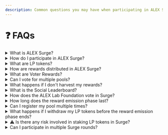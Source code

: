 ```yaml
---
description: Common questions you may have when participating in ALEX Surge.
---
```


# ❓ FAQs

<details>
<summary>What is ALEX Surge?</summary> 
    
**ALEX Surge** is a round-based liquidity incentives program designed to reward users who contribute to liquidity on the ALEX's decentralized exchange (DEX). Participants can vote with `$ALEX` or `$LiALEX` tokens to determine how `$ALEX` rewards are distributed among pools. Additionally, liquidity providers can stake their LP tokens to earn extra rewards.
Each Surge round distributes approximately 5,000,000 `$ALEX` based on the voting results, making it a unique opportunity for liquidity providers to earn additional rewards beyond standard pool fees.

</details>

<details>
<summary>How do I participate in ALEX Surge?</summary>

You can participate in ALEX Surge in several ways:

1. **As a Pool Registrant**: If you are a project owner or community member, you can register a liquidity pool to compete for `$ALEX` rewards. Once registered, users can vote for your pool, and liquidity providers can stake LP tokens in it. You may also donate voter rewards to attract more votes.
2. **As a Liquidity Provider (LP)**: Provide liquidity to a pool and stake your LP tokens in Surge to earn `$ALEX` rewards. The more LP tokens you stake, the larger your share of the rewards.
3. **As a Voter**: Use your `$ALEX` or `$LiALEX` tokens to vote for your preferred pools. Pools with more votes receive a larger share of the `$ALEX` rewards. Additionally, some pools offer **Voter Rewards**, which are extra incentives donated by the pool registrants to attract votes. By voting for these pools, you can earn a proportional share of the Voter Rewards allocated to that pool.
4. **By Promoting Your Pool on Social Media**: If you have a registered pool, you can increase its visibility by engaging with the ALEX community on **Twitter/X**. Pools with higher engagement may receive more votes from the ALEX Lab Foundation.

</details>

<details>
<summary>What are LP tokens?</summary>

**LP tokens** are the tokens you receive when you provide liquidity to a trading pool on the ALEX's decentralized exchange (DEX). These tokens represent your share of the pool's assets. In ALEX Surge, staking LP tokens allows liquidity providers to earn a share of the `$ALEX` rewards allocated to the pool, based on voting results and the total amount staked.

For more information, refer to the [Liquidity Providers](../liquidity-pools/key-concepts#liquidity-providers-lps) section.

</details>

<details>
<summary>How are rewards distributed in ALEX Surge?</summary>

Each Surge round distributes a fixed amount of `$ALEX` rewards among the participating pools based on the voting results:

1. **Voting Rewards**:: The total `$ALEX` emissions for the round are allocated to pools proportionally to the votes received. Pools with more votes get a larger share of the rewards.
2. **Staking Rewards**: Within each pool, the allocated `$ALEX` rewards are distributed among liquidity providers based on their staked LP tokens.
3. **Voter Rewards**: Some pools donate additional rewards to attract voters. These rewards are distributed proportionally to those who voted for that pool.

</details>

<details>
<summary>What are Voter Rewards?</summary>

**Voter Rewards** are additional incentives that projects voluntarily donate to attract votes for their liquidity pools. If a voter supports a pool that has donated voter rewards, they will receive a proportional share of those rewards.

{% hint style="warning" %}
**Note:** Once donated, voter rewards **cannot be revoked or withdrawn**.
{% endhint %}

</details>

<details>
<summary>Can I vote for multiple pools?</summary>

Yes, you can distribute your voting power across multiple pools when voting. However, you can only submit your vote once per round per wallet, meaning you cannot modify or add votes later. Make sure to allocate your votes strategically before confirming.

</details>

<details>
<summary>What happens if I don't harvest my rewards?</summary>

Your rewards will accumulate over time, and you are not required to harvest them immediately after the emission phase ends. If you staked LP tokens, any unclaimed rewards will be automatically harvested when you unstake your LP tokens.

</details>

<details>
<summary>What is the Social Leaderboard?</summary>

The Social Leaderboard ranks pools based on their engagement on Twitter/X. Pools with higher engagement have a better chance of receiving votes from the ALEX Lab Foundation, which holds significant voting power.

</details>

<details>
<summary>How does the ALEX Lab Foundation vote in Surge?</summary>

The **ALEX Lab Foundation** votes with **5,000,000 voting power** to help distribute rewards to pools. The foundation's votes are influenced by the **Social Leaderboard rankings**, favoring pools with higher community engagement.

{% hint style="info" %}
**Important:** The foundation’s votes **do not receive any voter rewards**.
{% endhint %}

</details>

<details>
<summary>How long does the reward emission phase last?</summary>

The **reward emission phase** typically lasts **27–28 days**. During this period, rewards are distributed to the pools based on the voting results. After the emission phase ends, participants can **harvest their rewards** and **withdraw their staked LP tokens**.

</details>

<details>
<summary>Can I register my pool multiple times?</summary>

Yes, pools can be **registered multiple times** before the cut-off date. Each registration allows you to **add more voter rewards** to attract additional votes.

{% hint style="warning" %}
**Note:** Once you donate voter rewards, they **cannot be revoked**.
{% endhint %}

</details>

<details>
<summary>What happens if I withdraw my LP tokens before the reward emission phase ends?</summary>

You **cannot withdraw** your staked LP tokens until the reward emission phase is complete. Once the phase ends, you can **unstake** your LP tokens and **claim any earned rewards**.

</details>

<details>
<summary>⚠️ Is there any risk involved in staking LP tokens in Surge?</summary>

Yes, staking LP tokens in Surge involves the same risks as providing liquidity in any **AMM-based DEX**, including the risk of **Impermanent Loss**. This occurs when the value of the assets in the liquidity pool fluctuates significantly, potentially reducing the total value of your LP tokens.

For more details, check the [Impermanent Loss subsection](../liquidity-pools/key-concepts.md#impermanent-loss).

</details>

<details>
<summary>Can I participate in multiple Surge rounds?</summary>

Yes, after each Surge round concludes, the process **repeats monthly**. You can participate in as many rounds as you like by registering pools, voting, and staking LP tokens in each new round.

</details>